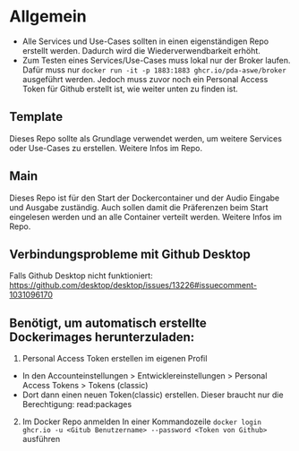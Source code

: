 # Allgemein
- Alle Services und Use-Cases sollten in einen eigenständigen Repo erstellt werden. Dadurch wird die Wiederverwendbarkeit erhöht.
- Zum Testen eines Services/Use-Cases muss lokal nur der Broker laufen. Dafür muss nur `docker run -it -p 1883:1883 ghcr.io/pda-aswe/broker` ausgeführt werden. Jedoch muss zuvor noch ein Personal Access Token für Github erstellt ist, wie weiter unten zu finden ist.

## Template
Dieses Repo sollte als Grundlage verwendet werden, um weitere Services oder Use-Cases zu erstellen. Weitere Infos im Repo.

## Main
Dieses Repo ist für den Start der Dockercontainer und der Audio Eingabe und Ausgabe zuständig. Auch sollen damit die Präferenzen beim Start eingelesen werden und an alle Container verteilt werden. Weitere Infos im Repo.

## Verbindungsprobleme mit Github Desktop
Falls Github Desktop nicht funktioniert: https://github.com/desktop/desktop/issues/13226#issuecomment-1031096170

## Benötigt, um automatisch erstellte Dockerimages herunterzuladen:
1. Personal Access Token erstellen im eigenen Profil
  - In den Accounteinstellungen > Entwicklereinstellungen > Personal Access Tokens > Tokens (classic)
  - Dort dann einen neuen Token(classic) erstellen. Dieser braucht nur die Berechtigung: read:packages
2. Im Docker Repo anmelden
  In einer Kommandozeile `docker login ghcr.io -u <Gitub Benutzername> --password <Token von Github>` ausführen
